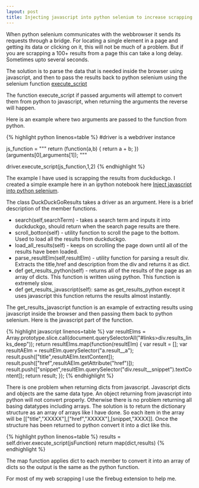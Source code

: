 ```yaml
---
layout: post
title: Injecting javascript into python selenium to increase scrapping speed
---
```


When python selenium communicates with the webbrowser it sends its requests through a bridge. For locating a single element in a page and getting its data or clicking on it, this will not be much of a problem. But if you are scrapping a 100+ results from a page this can take a long delay. Sometimes upto several seconds.

The solution is to parse the data that is needed inside the browser using javascript, and then to pass the results back to python selenium using the selenium function [execute_script](http://selenium-python.readthedocs.org/en/latest/api.html?highlight=execute_script#selenium.webdriver.remote.webdriver.WebDriver.execute_script)

The function execute_script if passed arguments will attempt to convert them from python to javascript, when returning the arguments the reverse will happen.

Here is an example where two arguments are passed to the function from python. 

{% highlight python linenos=table %}
#driver is a webdriver instance

js_function = """
return (function(a,b) {
return a + b;
})(arguments[0],arguments[1]);
"""

driver.execute_script(js_function,1,2)
{% endhighlight %}

The example I have used is scrapping the results from duckduckgo. I created a simple example here in an ipython notebook here [Inject javascript into python selenium](http://nbviewer.ipython.org/gist/johnpauljanecek/39c1ab450f3d188af548).

The class DuckDuckGoResults takes a driver as an argument. Here is a brief description of the member functions.

* search(self,searchTerm) - takes a search term and inputs it into duckduckgo, should return when the search page results are there.
* scroll_botton(self) - utility function to scroll the page to the bottom. Used to load all the results from duckduckgo.
* load_all_results(self) - keeps on scrolling the page down until all of the results have been loaded.
* parse_resultElm(self,resultElm) - utility function for parsing a result div. Extracts the title,href and description from the div and returns it as dict.
* def get_results_python(self) - returns all of the results of the page as an array of dicts. This function is written using python. This function is extremely slow.
* def get_results_javascript(self): same as get_results_python except it uses javascript this function returns the results almost instantly.

The get_results_javascript function is an example of extracting results using javascript inside the browser and then passing them back to python selenium. Here is the javascript part of the function.

{% highlight javascript linenos=table %}
var resultElms = Array.prototype.slice.call(document.querySelectorAll("#links>div.results_links_deep"));
return resultElms.map(function(resultElm) {
    var result = [];
    var resultAElm = resultElm.querySelector("a.result__a");
    result.push(["title",resultAElm.textContent]);
    result.push(["href",resultAElm.getAttribute("href")]);
    result.push(["snippet",resultElm.querySelector("div.result__snippet").textContent]);
    return result;
    });
{% endhighlight %}

There is one problem when returning dicts from javascript. Javascript dicts and objects are the same data type. An object returning from javascript into python will not convert properly. Otherwise there is no problem returning all basing datatypes including arrays. The solution is to return the dictionary structure as an array of arrays like I have done. So each item in the array will be [["title","XXXXX"],["href","XXXXX"],[snippet,"XXXX]]. Once the structure has been returned to python convert it into a dict like this.

{% highlight python linenos=table %}
results = self.driver.execute_script(jsFunction)
return map(dict,results)
{% endhighlight %}

The map function applies dict to each member to convert it into an array of dicts so the output is the same as the python function.

For most of my web scrapping I use the firebug extension to help me. 

